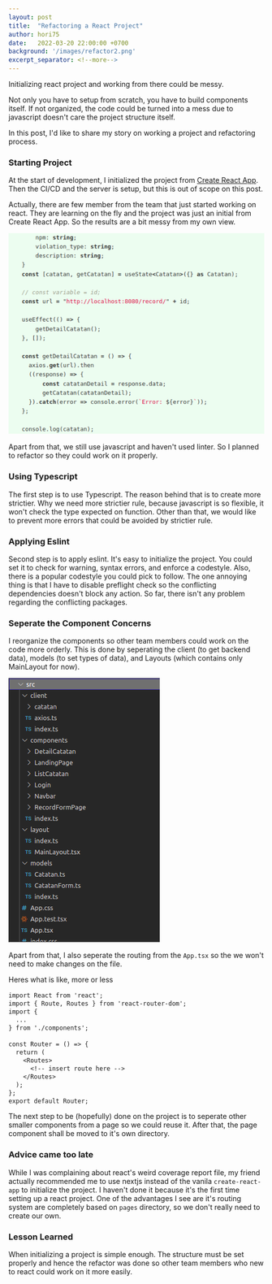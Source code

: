 ```yaml
---
layout: post
title:  "Refactoring a React Project"
author: hori75
date:   2022-03-20 22:00:00 +0700
background: '/images/refactor2.png'
excerpt_separator: <!--more-->
---
```


Initializing react project and working from there could be messy.
<!--more-->
Not only you have to setup from scratch, you have to build components itself.
If not organized, the code could be turned into a mess due to javascript doesn't care the project structure itself.

In this post, I'd like to share my story on working a project and refactoring process.

### Starting Project

At the start of development, I initialized the project from [Create React App](https://create-react-app.dev/).
Then the CI/CD and the server is setup, but this is out of scope on this post.

Actually, there are few member from the team that just started working on react.
They are learning on the fly and the project was just an initial from Create React App.
So the results are a bit messy from my own view.

![Example of code](/images/refactor1.png)

Apart from that, we still use javascript and haven't used linter.
So I planned to refactor so they could work on it properly.

### Using Typescript

The first step is to use Typescript. The reason behind that is to create more strictier.
Why we need more strictier rule, because javascript is so flexible, it won't check the type expected on function.
Other than that, we would like to prevent more errors that could be avoided by strictier rule.

### Applying Eslint

Second step is to apply eslint. It's easy to initialize the project.
You could set it to check for warning, syntax errors, and enforce a codestyle.
Also, there is a popular codestyle you could pick to follow. 
The one annoying thing is that I have to disable preflight check so the conflicting dependencies doesn't block any action.
So far, there isn't any problem regarding the conflicting packages.

### Seperate the Component Concerns

I reorganize the components so other team members could work on the code more orderly.
This is done by seperating the client (to get backend data), models (to set types of data), and Layouts 
(which contains only MainLayout for now).

![Example of structure](/images/refactor2.png)

Apart from that, I also seperate the routing from the `App.tsx` so the we won't need to make changes on the file.

Heres what is like, more or less

```
import React from 'react';
import { Route, Routes } from 'react-router-dom';
import {
  ...
} from './components';

const Router = () => {
  return (
    <Routes>
      <!-- insert route here -->
    </Routes>
  );
};
export default Router;
```

The next step to be (hopefully) done on the project is to seperate other smaller components from a page so we could reuse it.
After that, the page component shall be moved to it's own directory.

### Advice came too late

While I was complaining about react's weird coverage report file, my friend actually recommended me to use nextjs instead of
the vanila `create-react-app` to initialize the project. I haven't done it because it's the first time setting up a react project.
One of the advantages I see are it's routing system are completely based on `pages` directory, so we don't really need to create our own.

### Lesson Learned

When initializing a project is simple enough. The structure must be set properly and hence the refactor was done so other team 
members who new to react could work on it more easily.
